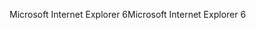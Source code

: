 <span data-ttu-id="b4744-101">Microsoft Internet Explorer 6</span><span class="sxs-lookup"><span data-stu-id="b4744-101">Microsoft Internet Explorer 6</span></span>